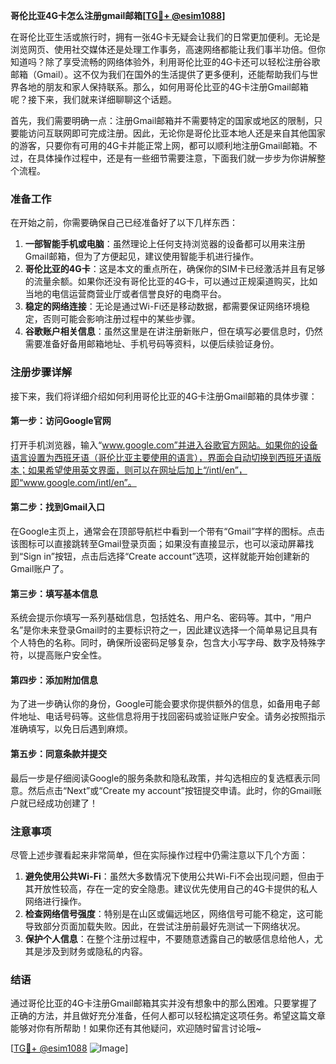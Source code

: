 **哥伦比亚4G卡怎么注册gmail邮箱[[TG💪+ @esim1088](https://t.me/s/esim1088)]**

在哥伦比亚生活或旅行时，拥有一张4G卡无疑会让我们的日常更加便利。无论是浏览网页、使用社交媒体还是处理工作事务，高速网络都能让我们事半功倍。但你知道吗？除了享受流畅的网络体验外，利用哥伦比亚的4G卡还可以轻松注册谷歌邮箱（Gmail）。这不仅为我们在国外的生活提供了更多便利，还能帮助我们与世界各地的朋友和家人保持联系。那么，如何用哥伦比亚的4G卡注册Gmail邮箱呢？接下来，我们就来详细聊聊这个话题。

首先，我们需要明确一点：注册Gmail邮箱并不需要特定的国家或地区的限制，只要能访问互联网即可完成注册。因此，无论你是哥伦比亚本地人还是来自其他国家的游客，只要你有可用的4G卡并能正常上网，都可以顺利地注册Gmail邮箱。不过，在具体操作过程中，还是有一些细节需要注意，下面我们就一步步为你讲解整个流程。

### **准备工作**
在开始之前，你需要确保自己已经准备好了以下几样东西：
1. **一部智能手机或电脑**：虽然理论上任何支持浏览器的设备都可以用来注册Gmail邮箱，但为了方便起见，建议使用智能手机进行操作。
2. **哥伦比亚的4G卡**：这是本文的重点所在，确保你的SIM卡已经激活并且有足够的流量余额。如果你还没有哥伦比亚的4G卡，可以通过正规渠道购买，比如当地的电信运营商营业厅或者信誉良好的电商平台。
3. **稳定的网络连接**：无论是通过Wi-Fi还是移动数据，都需要保证网络环境稳定，否则可能会影响注册过程中的某些步骤。
4. **谷歌账户相关信息**：虽然这里是在讲注册新账户，但在填写必要信息时，仍然需要准备好备用邮箱地址、手机号码等资料，以便后续验证身份。

### **注册步骤详解**
接下来，我们将详细介绍如何利用哥伦比亚的4G卡注册Gmail邮箱的具体步骤：

#### **第一步：访问Google官网**
打开手机浏览器，输入“www.google.com”并进入谷歌官方网站。如果你的设备语言设置为西班牙语（哥伦比亚主要使用的语言），界面会自动切换到西班牙语版本；如果希望使用英文界面，则可以在网址后加上“/intl/en”，即“www.google.com/intl/en”。

#### **第二步：找到Gmail入口**
在Google主页上，通常会在顶部导航栏中看到一个带有“Gmail”字样的图标。点击该图标可以直接跳转至Gmail登录页面；如果没有直接显示，也可以滚动屏幕找到“Sign in”按钮，点击后选择“Create account”选项，这样就能开始创建新的Gmail账户了。

#### **第三步：填写基本信息**
系统会提示你填写一系列基础信息，包括姓名、用户名、密码等。其中，“用户名”是你未来登录Gmail时的主要标识符之一，因此建议选择一个简单易记且具有个人特色的名称。同时，确保所设密码足够复杂，包含大小写字母、数字及特殊字符，以提高账户安全性。

#### **第四步：添加附加信息**
为了进一步确认你的身份，Google可能会要求你提供额外的信息，如备用电子邮件地址、电话号码等。这些信息将用于找回密码或验证账户安全。请务必按照指示准确填写，以免日后遇到麻烦。

#### **第五步：同意条款并提交**
最后一步是仔细阅读Google的服务条款和隐私政策，并勾选相应的复选框表示同意。然后点击“Next”或“Create my account”按钮提交申请。此时，你的Gmail账户就已经成功创建了！

### **注意事项**
尽管上述步骤看起来非常简单，但在实际操作过程中仍需注意以下几个方面：
1. **避免使用公共Wi-Fi**：虽然大多数情况下使用公共Wi-Fi不会出现问题，但由于其开放性较高，存在一定的安全隐患。建议优先使用自己的4G卡提供的私人网络进行操作。
2. **检查网络信号强度**：特别是在山区或偏远地区，网络信号可能不稳定，这可能导致部分页面加载失败。因此，在尝试注册前最好先测试一下网络状况。
3. **保护个人信息**：在整个注册过程中，不要随意透露自己的敏感信息给他人，尤其是涉及到财务或隐私的内容。

### **结语**
通过哥伦比亚的4G卡注册Gmail邮箱其实并没有想象中的那么困难。只要掌握了正确的方法，并且做好充分准备，任何人都可以轻松搞定这项任务。希望这篇文章能够对你有所帮助！如果你还有其他疑问，欢迎随时留言讨论哦~ 

[[TG💪+ @esim1088](https://t.me/s/esim1088) ![Image](https://i.postimg.cc/4NQfJmqS/Snipaste-2025-05-13-00-14-12.png)]
